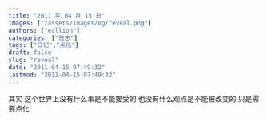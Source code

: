 ```yaml
---
title: "2011 年 04 月 15 日"
images: ["/assets/images/og/reveal.png"]
authors: ["eallion"]
categories: ["日志"]
tags: ["日记","点化"]
draft: false
slug: "reveal"
date: "2011-04-15 07:49:32"
lastmod: "2011-04-15 07:49:32"
---
```


其实
这个世界上没有什么事是不能接受的
也没有什么观点是不能被改变的
只是需要点化
